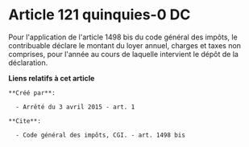 # Article 121 quinquies-0 DC

Pour l'application de l'article 1498 bis du code général des impôts, le contribuable déclare le montant du loyer annuel,
charges et taxes non comprises, pour l'année au cours de laquelle intervient le dépôt de la déclaration.

**Liens relatifs à cet article**

	**Créé par**:

	  - Arrêté du 3 avril 2015 - art. 1

	**Cite**:

	  - Code général des impôts, CGI. - art. 1498 bis
